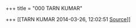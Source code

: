 +++
title = "000 TARN KUMAR"

+++
[[TARN KUMAR	2014-03-26, 12:02:51 [Source](https://groups.google.com/g/samskrita/c/xP5bSaFyRwg)]]



